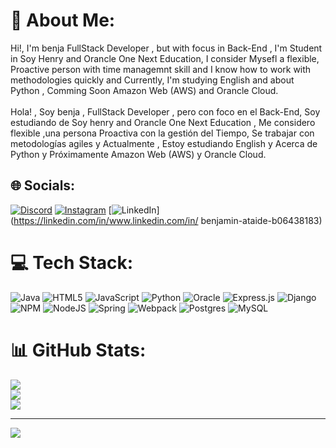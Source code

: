 # 💫 About Me:
Hi!, I'm benja FullStack Developer , but with focus in Back-End , I'm Student in Soy Henry and Orancle One Next Education, I consider Mysefl a flexible, Proactive person with time managemnt skill and I know how to work with methodologies quickly and Currently, I'm studying English and about Python , Comming Soon Amazon Web (AWS) and Orancle Cloud.<br><br>Hola! , Soy benja , FullStack Developer , pero con foco en el Back-End, Soy estudiando de Soy henry and Orancle One Next Education , Me considero flexible ,una persona Proactiva con la gestión del Tiempo, Se trabajar con metodologías agiles y Actualmente , Estoy estudiando English y Acerca de Python y Próximamente Amazon Web (AWS) y Orancle Cloud.


## 🌐 Socials:
[![Discord](https://img.shields.io/badge/Discord-%237289DA.svg?logo=discord&logoColor=white)](https://discord.gg/FB5dGf2vWS) [![Instagram](https://img.shields.io/badge/Instagram-%23E4405F.svg?logo=Instagram&logoColor=white)](https://instagram.com/benjataide1) [![LinkedIn](https://img.shields.io/badge/LinkedIn-%230077B5.svg?logo=linkedin&logoColor=white)](https://linkedin.com/in/www.linkedin.com/in/ benjamin-ataide-b06438183) 

# 💻 Tech Stack:
![Java](https://img.shields.io/badge/java-%23ED8B00.svg?style=for-the-badge&logo=java&logoColor=white) ![HTML5](https://img.shields.io/badge/html5-%23E34F26.svg?style=for-the-badge&logo=html5&logoColor=white) ![JavaScript](https://img.shields.io/badge/javascript-%23323330.svg?style=for-the-badge&logo=javascript&logoColor=%23F7DF1E) ![Python](https://img.shields.io/badge/python-3670A0?style=for-the-badge&logo=python&logoColor=ffdd54) ![Oracle](https://img.shields.io/badge/Oracle-F80000?style=for-the-badge&logo=oracle&logoColor=white) ![Express.js](https://img.shields.io/badge/express.js-%23404d59.svg?style=for-the-badge&logo=express&logoColor=%2361DAFB) ![Django](https://img.shields.io/badge/django-%23092E20.svg?style=for-the-badge&logo=django&logoColor=white) ![NPM](https://img.shields.io/badge/NPM-%23000000.svg?style=for-the-badge&logo=npm&logoColor=white) ![NodeJS](https://img.shields.io/badge/node.js-6DA55F?style=for-the-badge&logo=node.js&logoColor=white) ![Spring](https://img.shields.io/badge/spring-%236DB33F.svg?style=for-the-badge&logo=spring&logoColor=white) ![Webpack](https://img.shields.io/badge/webpack-%238DD6F9.svg?style=for-the-badge&logo=webpack&logoColor=black) ![Postgres](https://img.shields.io/badge/postgres-%23316192.svg?style=for-the-badge&logo=postgresql&logoColor=white) ![MySQL](https://img.shields.io/badge/mysql-%2300f.svg?style=for-the-badge&logo=mysql&logoColor=white)
# 📊 GitHub Stats:
![](https://github-readme-stats.vercel.app/api?username=benjataide1&theme=onedark&hide_border=false&include_all_commits=false&count_private=false)<br/>
![](https://github-readme-streak-stats.herokuapp.com/?user=benjataide1&theme=onedark&hide_border=false)<br/>
![](https://github-readme-stats.vercel.app/api/top-langs/?username=benjataide1&theme=onedark&hide_border=false&include_all_commits=false&count_private=false&layout=compact)

---
[![](https://visitcount.itsvg.in/api?id=benjataide1&icon=0&color=0)](https://visitcount.itsvg.in)

<!-- Proudly created with GPRM ( https://gprm.itsvg.in ) -->
